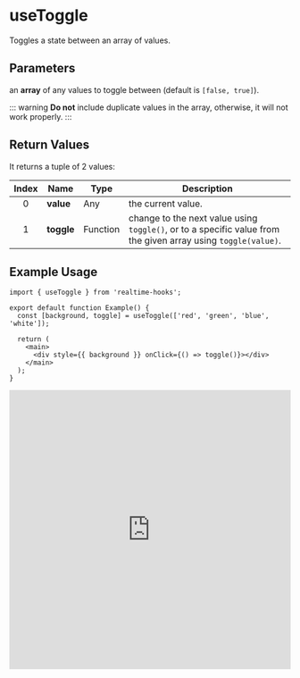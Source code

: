 # useToggle

Toggles a state between an array of values.

## Parameters

an **array** of any values to toggle between (default is `[false, true]`).

::: warning
**Do not** include duplicate values in the array, otherwise, it will not work properly.
:::

## Return Values

It returns a tuple of 2 values:

| Index | Name       | Type     | Description                                                                                                   |
| :---: | ---------- | -------- | ------------------------------------------------------------------------------------------------------------- |
|   0   | **value**  | Any      | the current value.                                                                                            |
|   1   | **toggle** | Function | change to the next value using `toggle()`, or to a specific value from the given array using `toggle(value)`. |

## Example Usage

```tsx
import { useToggle } from 'realtime-hooks';

export default function Example() {
  const [background, toggle] = useToggle(['red', 'green', 'blue', 'white']);

  return (
    <main>
      <div style={{ background }} onClick={() => toggle()}></div>
    </main>
  );
}
```

<iframe src="https://codesandbox.io/embed/usetoggle-y4f6rx?fontsize=14&hidenavigation=1&module=%2Fsrc%2FComponent.tsx&theme=dark" style="width:100%; height:500px; border:0; overflow:hidden;" title="useToggle" allow="accelerometer; ambient-light-sensor; camera; encrypted-media; geolocation; gyroscope; hid; microphone; midi; payment; usb; vr; xr-spatial-tracking" sandbox="allow-forms allow-modals allow-popups allow-presentation allow-same-origin allow-scripts"></iframe>

